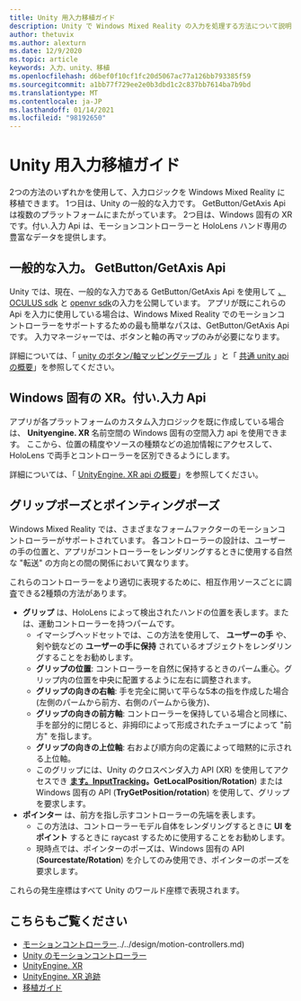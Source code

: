 ```yaml
---
title: Unity 用入力移植ガイド
description: Unity で Windows Mixed Reality の入力を処理する方法について説明します。
author: thetuvix
ms.author: alexturn
ms.date: 12/9/2020
ms.topic: article
keywords: 入力、unity、移植
ms.openlocfilehash: d6bef0f10cf1fc20d5067ac77a126bb793385f59
ms.sourcegitcommit: a1bb77f729ee2e0b3dbd1c2c837bb7614ba7b9bd
ms.translationtype: MT
ms.contentlocale: ja-JP
ms.lasthandoff: 01/14/2021
ms.locfileid: "98192650"
---
```

# <a name="input-porting-guide-for-unity"></a>Unity 用入力移植ガイド

2つの方法のいずれかを使用して、入力ロジックを Windows Mixed Reality に移植できます。 1つ目は、Unity の一般的な入力です。 GetButton/GetAxis Api は複数のプラットフォームにまたがっています。 2つ目は、Windows 固有の XR です。付い.入力 Api は、モーションコントローラーと HoloLens ハンド専用の豊富なデータを提供します。

## <a name="general-inputgetbuttongetaxis-apis"></a>一般的な入力。 GetButton/GetAxis Api

Unity では、現在、一般的な入力である GetButton/GetAxis Api を使用して [、OCULUS sdk](https://docs.unity3d.com/Manual/OculusControllers.html) と [openvr sdk](https://docs.unity3d.com/Manual/OpenVRControllers.html)の入力を公開しています。 アプリが既にこれらの Api を入力に使用している場合は、Windows Mixed Reality でのモーションコントローラーをサポートするための最も簡単なパスは、GetButton/GetAxis Api です。 入力マネージャーでは、ボタンと軸の再マップのみが必要になります。

詳細については、「 [unity のボタン/軸マッピングテーブル](../unity/motion-controllers-in-unity.md#unity-buttonaxis-mapping-table) 」と「 [共通 unity api の概要](../unity/motion-controllers-in-unity.md#common-unity-apis-inputgetbuttongetaxis)」を参照してください。

## <a name="windows-specific-xrwsainput-apis"></a>Windows 固有の XR。付い.入力 Api

アプリが各プラットフォームのカスタム入力ロジックを既に作成している場合は、 **Unityengine. XR** 名前空間の Windows 固有の空間入力 api を使用できます。 ここから、位置の精度やソースの種類などの追加情報にアクセスして、HoloLens で両手とコントローラーを区別できるようにします。

詳細については、「 [UnityEngine. XR api の概要](../unity/motion-controllers-in-unity.md#windows-specific-apis-xrwsainput)」を参照してください。

## <a name="grip-pose-vs-pointing-pose"></a>グリップポーズとポインティングポーズ

Windows Mixed Reality では、さまざまなフォームファクターのモーションコントローラーがサポートされています。 各コントローラーの設計は、ユーザーの手の位置と、アプリがコントローラーをレンダリングするときに使用する自然な "転送" の方向との間の関係において異なります。

これらのコントローラーをより適切に表現するために、相互作用ソースごとに調査できる2種類の方法があります。

* **グリップ** は、HoloLens によって検出されたハンドの位置を表します。または、運動コントローラーを持つパームです。
    * イマーシブヘッドセットでは、この方法を使用して、 **ユーザーの手** や、剣や銃などの **ユーザーの手に保持** されているオブジェクトをレンダリングすることをお勧めします。
    * **グリップの位置**: コントローラーを自然に保持するときのパーム重心。グリップ内の位置を中央に配置するように左右に調整されます。
    * **グリップの向きの右軸**: 手を完全に開いて平らな5本の指を作成した場合 (左側のパームから前方、右側のパームから後方)、
    * **グリップの向きの前方軸**: コントローラーを保持している場合と同様に、手を部分的に閉じると、非拇印によって形成されたチューブによって "前方" を指します。
    * **グリップの向きの上位軸**: 右および順方向の定義によって暗黙的に示される上位軸。
    * このグリップには、Unity のクロスベンダ入力 API (XR) を使用してアクセスでき **[ます。InputTracking](https://docs.unity3d.com/ScriptReference/XR.InputTracking.html)。GetLocalPosition/Rotation**) または Windows 固有の API (**TryGetPosition/rotation**) を使用して、グリップを要求します。
* **ポインター** は、前方を指し示すコントローラーの先端を表します。
    * この方法は、コントローラーモデル自体をレンダリングするときに **UI をポイント** するときに raycast するために使用することをお勧めします。
    * 現時点では、ポインターのポーズは、Windows 固有の API (**Sourcestate/Rotation**) を介してのみ使用でき、ポインターのポーズを要求します。

これらの発生座標はすべて Unity のワールド座標で表現されます。

## <a name="see-also"></a>こちらもご覧ください
* [モーションコントローラー]()../../design/motion-controllers.md)
* [Unity のモーションコントローラー](../unity/motion-controllers-in-unity.md)
* [UnityEngine. XR](https://docs.unity3d.com/ScriptReference/XR.WSA.Input.InteractionManager.html)
* [UnityEngine. XR 追跡](https://docs.unity3d.com/ScriptReference/XR.InputTracking.html)
* [移植ガイド](porting-guides.md)
